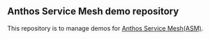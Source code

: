 ## Anthos Service Mesh demo repository

This repository is to manage demos for [Anthos Service Mesh(ASM)](https://cloud.google.com/anthos/service-mesh).